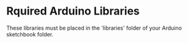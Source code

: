 # Rquired Arduino Libraries

These libraries must be placed in the 'libraries' folder of your Arduino sketchbook folder.


